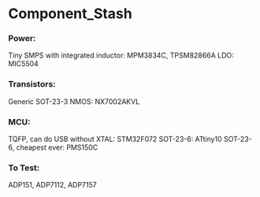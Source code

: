 # Component_Stash

### Power:
Tiny SMPS with integrated inductor: MPM3834C, TPSM82866A
LDO: MIC5504

### Transistors:
Generic SOT-23-3 NMOS: NX7002AKVL

### MCU:
TQFP, can do USB without XTAL: STM32F072
SOT-23-6: ATtiny10
SOT-23-6, cheapest ever: PMS150C

### To Test:
ADP151, ADP7112, ADP7157
